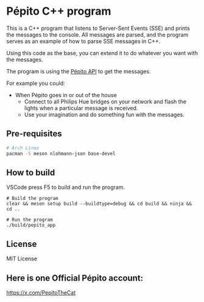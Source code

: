 # Pépito C++ program

This is a C++ program that listens to Server-Sent Events (SSE) and prints the messages to the console.
All messages are parsed, and the program serves as an example of how to parse SSE messages in C++.

Using this code as the base, you can extend it to do whatever you want with the messages. 

The program is using the [Pépito API]( 
https://github.com/Clement87/Pepito-API/tree/main?tab=readme-ov-file#p%C3%A9pito-api) to get the messages.

For example you could:
- When Pépito goes in or out of the house 
    - Connect to all Philips Hue bridges on your network and flash the lights when a particular message is received.
    - Use your imagination and do something fun with the messages.


## Pre-requisites
```bash
# Arch Linux
pacman -S meson nlohmann-json base-devel
```

## How to build

VSCode press F5 to build and run the program.

```
# Build the program
clear && meson setup build --buildtype=debug && cd build && ninja && cd ..

# Run the program
./build/pepito_app
```


## License
MIT License


## Here is one Official Pépito account:
https://x.com/PepitoTheCat 

